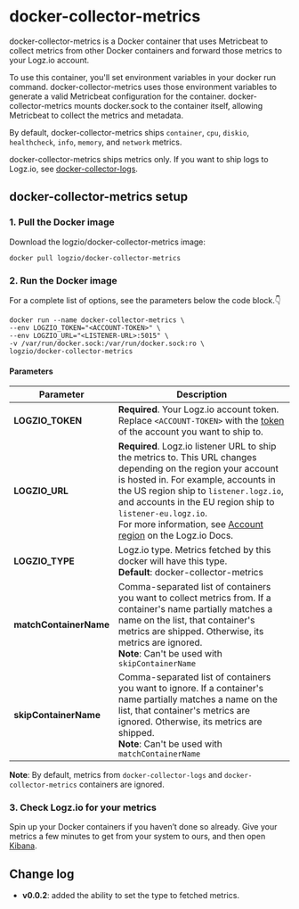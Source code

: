 # docker-collector-metrics

docker-collector-metrics is a Docker container that uses Metricbeat to collect metrics from other Docker containers and forward those metrics to your Logz.io account.

To use this container, you'll set environment variables in your docker run command.
docker-collector-metrics uses those environment variables to generate a valid Metricbeat configuration for the container.
docker-collector-metrics mounts docker.sock to the container itself, allowing Metricbeat to collect the metrics and metadata.

By default, docker-collector-metrics ships `container`, `cpu`, `diskio`, `healthcheck`, `info`, `memory`, and `network` metrics.

docker-collector-metrics ships metrics only. If you want to ship logs to Logz.io, see [docker-collector-logs](https://github.com/logzio/docker-collector-logs).

## docker-collector-metrics setup

### 1. Pull the Docker image

Download the logzio/docker-collector-metrics image:

```shell
docker pull logzio/docker-collector-metrics
```

### 2. Run the Docker image

For a complete list of options, see the parameters below the code block.👇

```shell
docker run --name docker-collector-metrics \
--env LOGZIO_TOKEN="<ACCOUNT-TOKEN>" \
--env LOGZIO_URL="<LISTENER-URL>:5015" \
-v /var/run/docker.sock:/var/run/docker.sock:ro \
logzio/docker-collector-metrics
```

#### Parameters

| Parameter | Description |
|---|---|
| **LOGZIO_TOKEN** | **Required**. Your Logz.io account token. Replace `<ACCOUNT-TOKEN>` with the [token](https://app.logz.io/#/dashboard/settings/general) of the account you want to ship to. |
| **LOGZIO_URL** | **Required**. Logz.io listener URL to ship the metrics to. This URL changes depending on the region your account is hosted in. For example, accounts in the US region ship to `listener.logz.io`, and accounts in the EU region ship to `listener-eu.logz.io`. <br /> For more information, see [Account region](https://docs.logz.io/user-guide/accounts/account-region.html) on the Logz.io Docs. |
| **LOGZIO_TYPE** | Logz.io type. Metrics fetched by this docker will have this type. <br /> **Default**: docker-collector-metrics |
| **matchContainerName** | Comma-separated list of containers you want to collect metrics from. If a container's name partially matches a name on the list, that container's metrics are shipped. Otherwise, its metrics are ignored. <br /> **Note**: Can't be used with `skipContainerName` |
| **skipContainerName** | Comma-separated list of containers you want to ignore. If a container's name partially matches a name on the list, that container's metrics are ignored. Otherwise, its metrics are shipped. <br /> **Note**: Can't be used with `matchContainerName` |

**Note**: By default, metrics from `docker-collector-logs` and `docker-collector-metrics` containers are ignored.

### 3. Check Logz.io for your metrics

Spin up your Docker containers if you haven’t done so already. Give your metrics a few minutes to get from your system to ours, and then open [Kibana](https://app.logz.io/#/dashboard/kibana).

## Change log
 - **v0.0.2**: added the ability to set the type to fetched metrics.
